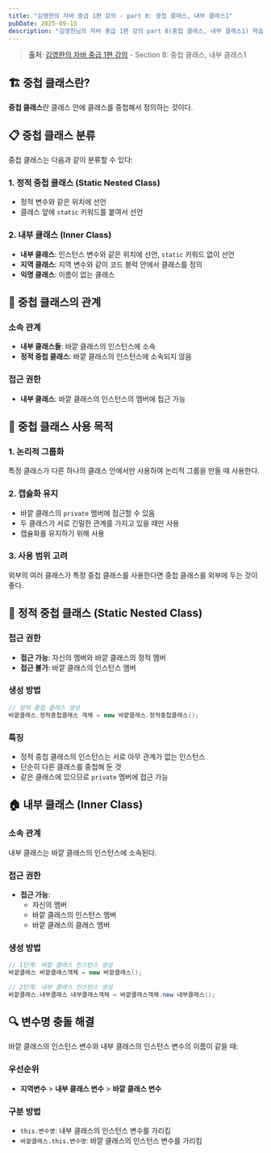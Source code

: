 ```yaml
---
title: "김영한의 자바 중급 1편 강의 - part 8: 중첩 클래스, 내부 클래스1"
pubDate: 2025-09-15
description: "김영한님의 자바 중급 1편 강의 part 8(중첩 클래스, 내부 클래스1) 학습 정리"
---
```


> **출처**: [김영한의 자바 중급 1편 강의](https://inf.run/XGzSo) - Section 8: 중첩 클래스, 내부 클래스1

## 🏗️ 중첩 클래스란?

**중첩 클래스**란 클래스 안에 클래스를 중첩해서 정의하는 것이다.

## 📋 중첩 클래스 분류

중첩 클래스는 다음과 같이 분류할 수 있다:

### 1. 정적 중첩 클래스 (Static Nested Class)

- 정적 변수와 같은 위치에 선언
- 클래스 앞에 `static` 키워드를 붙여서 선언

### 2. 내부 클래스 (Inner Class)

- **내부 클래스**: 인스턴스 변수와 같은 위치에 선언, `static` 키워드 없이 선언
- **지역 클래스**: 지역 변수와 같이 코드 블럭 안에서 클래스를 정의
- **익명 클래스**: 이름이 없는 클래스

## 🔗 중첩 클래스의 관계

### 소속 관계

- **내부 클래스들**: 바깥 클래스의 인스턴스에 소속
- **정적 중첩 클래스**: 바깥 클래스의 인스턴스에 소속되지 않음

### 접근 권한

- **내부 클래스**: 바깥 클래스의 인스턴스의 멤버에 접근 가능

## 🎯 중첩 클래스 사용 목적

### 1. 논리적 그룹화

특정 클래스가 다른 하나의 클래스 안에서만 사용하여 논리적 그룹을 만들 때 사용한다.

### 2. 캡슐화 유지

- 바깥 클래스의 `private` 멤버에 접근할 수 있음
- 두 클래스가 서로 긴밀한 관계를 가지고 있을 때만 사용
- 캡슐화를 유지하기 위해 사용

### 3. 사용 범위 고려

외부의 여러 클래스가 특정 중첩 클래스를 사용한다면 중첩 클래스를 외부에 두는 것이 좋다.

## 🔧 정적 중첩 클래스 (Static Nested Class)

### 접근 권한

- **접근 가능**: 자신의 멤버와 바깥 클래스의 정적 멤버
- **접근 불가**: 바깥 클래스의 인스턴스 멤버

### 생성 방법

```java
// 정적 중첩 클래스 생성
바깥클래스.정적중첩클래스 객체 = new 바깥클래스.정적중첩클래스();
```

### 특징

- 정적 중첩 클래스의 인스턴스는 서로 아무 관계가 없는 인스턴스
- 단순히 다른 클래스를 중첩해 둔 것
- 같은 클래스에 있으므로 `private` 멤버에 접근 가능

## 🏠 내부 클래스 (Inner Class)

### 소속 관계

내부 클래스는 바깥 클래스의 인스턴스에 소속된다.

### 접근 권한

- **접근 가능**:
  - 자신의 멤버
  - 바깥 클래스의 인스턴스 멤버
  - 바깥 클래스의 클래스 멤버

### 생성 방법

```java
// 1단계: 바깥 클래스 인스턴스 생성
바깥클래스 바깥클래스객체 = new 바깥클래스();

// 2단계: 내부 클래스 인스턴스 생성
바깥클래스.내부클래스 내부클래스객체 = 바깥클래스객체.new 내부클래스();
```

## 🔍 변수명 충돌 해결

바깥 클래스의 인스턴스 변수와 내부 클래스의 인스턴스 변수의 이름이 같을 때:

### 우선순위

- **지역변수** > **내부 클래스 변수** > **바깥 클래스 변수**

### 구분 방법

- `this.변수명`: 내부 클래스의 인스턴스 변수를 가리킴
- `바깥클래스.this.변수명`: 바깥 클래스의 인스턴스 변수를 가리킴
